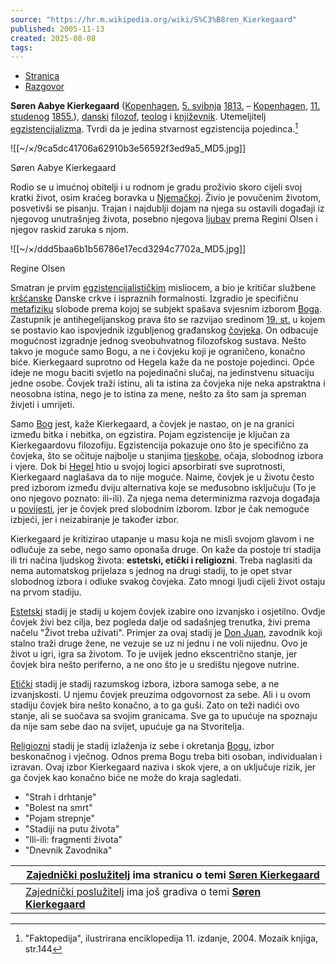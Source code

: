 ```yaml
---
source: "https://hr.m.wikipedia.org/wiki/S%C3%B8ren_Kierkegaard"
published: 2005-11-13
created: 2025-08-08
tags:
---
```

- [Stranica](https://hr.m.wikipedia.org/wiki/S%C3%B8ren_Kierkegaard)
- [Razgovor](https://hr.m.wikipedia.org/w/index.php?title=Razgovor:S%C3%B8ren_Kierkegaard&action=edit&redlink=1)

**Søren Aabye Kierkegaard** ([Kopenhagen](https://hr.m.wikipedia.org/wiki/Kopenhagen "Kopenhagen"), [5\. svibnja](https://hr.m.wikipedia.org/wiki/5._svibnja "5. svibnja") [1813.](https://hr.m.wikipedia.org/wiki/1813. "1813.") – [Kopenhagen](https://hr.m.wikipedia.org/wiki/Kopenhagen "Kopenhagen"), [11\. studenog](https://hr.m.wikipedia.org/wiki/11._studenog "11. studenog") [1855.](https://hr.m.wikipedia.org/wiki/1855. "1855.")), [danski](https://hr.m.wikipedia.org/wiki/Danska "Danska") [filozof](https://hr.m.wikipedia.org/wiki/Filozof "Filozof"), [teolog](https://hr.m.wikipedia.org/wiki/Teolog "Teolog") i [književnik](https://hr.m.wikipedia.org/wiki/Knji%C5%BEevnik "Književnik"). Utemeljitelj [egzistencijalizma](https://hr.m.wikipedia.org/wiki/Egzistencijalizam "Egzistencijalizam"). Tvrdi da je jedina stvarnost egzistencija pojedinca.[^1]

![[~/×/9ca5dc41706a62910b3e56592f3ed9a5_MD5.jpg]]

Søren Aabye Kierkegaard

Rodio se u imućnoj obitelji i u rodnom je gradu proživio skoro cijeli svoj kratki život, osim kraćeg boravka u [Njemačkoj](https://hr.m.wikipedia.org/wiki/Njema%C4%8Dka "Njemačka"). Živio je povučenim životom, posvetivši se pisanju. Trajan i najdublji dojam na njega su ostavili događaji iz njegovog unutrašnjeg života, posebno njegova [ljubav](https://hr.m.wikipedia.org/wiki/Ljubav "Ljubav") prema Regini Olsen i njegov raskid zaruka s njom.

![[~/×/ddd5baa6b1b56786e17ecd3294c7702a_MD5.jpg]]

Regine Olsen

Smatran je prvim [egzistencijalističkim](https://hr.m.wikipedia.org/wiki/Egzistencijalizam "Egzistencijalizam") misliocem, a bio je kritičar službene [kršćanske](https://hr.m.wikipedia.org/wiki/Kr%C5%A1%C4%87anstvo "Kršćanstvo") Danske crkve i ispraznih formalnosti. Izgradio je specifičnu [metafiziku](https://hr.m.wikipedia.org/wiki/Metafizika "Metafizika") slobode prema kojoj se subjekt spašava svjesnim izborom [Boga](https://hr.m.wikipedia.org/wiki/Bog "Bog"). Zastupnik je antihegelijanskog prava što se razvijao sredinom [19\. st.](https://hr.m.wikipedia.org/wiki/19._stolje%C4%87e "19. stoljeće") u kojem se postavio kao ispovjednik izgubljenog građanskog [čovjeka](https://hr.m.wikipedia.org/wiki/%C4%8Covjek "Čovjek"). On odbacuje mogućnost izgradnje jednog sveobuhvatnog filozofskog sustava. Nešto takvo je moguće samo Bogu, a ne i čovjeku koji je ograničeno, konačno biće. Kierkegaard suprotno od Hegela kaže da ne postoje pojedinci. Opće ideje ne mogu baciti svjetlo na pojedinačni slučaj, na jedinstvenu situaciju jedne osobe. Čovjek traži istinu, ali ta istina za čovjeka nije neka apstraktna i neosobna istina, nego je to istina za mene, nešto za što sam ja spreman živjeti i umrijeti.

Samo [Bog](https://hr.m.wikipedia.org/wiki/Bog "Bog") jest, kaže Kierkegaard, a čovjek je nastao, on je na granici između bitka i nebitka, on egzistira. Pojam egzistencije je ključan za Kierkegaardovu filozofiju. Egzistencija pokazuje ono što je specifično za čovjeka, što se očituje najbolje u stanjima [tjeskobe](https://hr.m.wikipedia.org/wiki/Tjeskoba "Tjeskoba"), očaja, slobodnog izbora i vjere. Dok bi [Hegel](https://hr.m.wikipedia.org/wiki/Hegel "Hegel") htio u svojoj logici apsorbirati sve suprotnosti, Kierkegaard naglašava da to nije moguće. Naime, čovjek je u životu često pred izborom između dviju alternativa koje se međusobno isključuju (To je ono njegovo poznato: ili-ili). Za njega nema determinizma razvoja događaja u [povijesti](https://hr.m.wikipedia.org/wiki/Povijest "Povijest"), jer je čovjek pred slobodnim izborom. Izbor je čak nemoguće izbjeći, jer i neizabiranje je također izbor.

Kierkegaard je kritizirao utapanje u masu koja ne misli svojom glavom i ne odlučuje za sebe, nego samo oponaša druge. On kaže da postoje tri stadija ili tri načina ljudskog života: **estetski, etički i religiozni**. Treba naglasiti da nema automatskog prijelaza s jednog na drugi stadij, to je opet stvar slobodnog izbora i odluke svakog čovjeka. Zato mnogi ljudi cijeli život ostaju na prvom stadiju.

[Estetski](https://hr.m.wikipedia.org/wiki/Estetika "Estetika") stadij je stadij u kojem čovjek izabire ono izvanjsko i osjetilno. Ovdje čovjek živi bez cilja, bez pogleda dalje od sadašnjeg trenutka, živi prema načelu "Život treba uživati". Primjer za ovaj stadij je [Don Juan](https://hr.m.wikipedia.org/w/index.php?title=Don_Juan&action=edit&redlink=1 "Don Juan (stranica ne postoji)"), zavodnik koji stalno traži druge žene, ne vezuje se uz ni jednu i ne voli nijednu. Ovo je život u igri, igra sa životom. To je uvijek jedno ekscentrično stanje, jer čovjek bira nešto periferno, a ne ono što je u središtu njegove nutrine.

[Etički](https://hr.m.wikipedia.org/wiki/Etika "Etika") stadij je stadij razumskog izbora, izbora samoga sebe, a ne izvanjskosti. U njemu čovjek preuzima odgovornost za sebe. Ali i u ovom stadiju čovjek bira nešto konačno, a to ga guši. Zato on teži nadići ovo stanje, ali se suočava sa svojim granicama. Sve ga to upućuje na spoznaju da nije sam sebe dao na svijet, upućuje ga na Stvoritelja.

[Religiozni](https://hr.m.wikipedia.org/wiki/Religija "Religija") stadij je stadij izlaženja iz sebe i okretanja [Bogu](https://hr.m.wikipedia.org/wiki/Bog "Bog"), izbor beskonačnog i vječnog. Odnos prema Bogu treba biti osoban, individualan i izravan. Ovaj izbor Kierkegaard naziva i skok vjere, a on uključuje rizik, jer ga čovjek kao konačno biće ne može do kraja sagledati.

- "Strah i drhtanje"
- "Bolest na smrt"
- "Pojam strepnje"
- "Stadiji na putu života"
- "Ili-ili: fragmenti života"
- "Dnevnik Zavodnika"

|  | [Zajednički poslužitelj](https://commons.wikimedia.org/wiki/Glavna_stranica "commons:Glavna stranica") ima stranicu o temi **[Søren Kierkegaard](https://commons.wikimedia.org/wiki/S%C3%B8ren_Kierkegaard "commons:Søren Kierkegaard")** |
| --- | --- |
|  | [Zajednički poslužitelj](https://commons.wikimedia.org/wiki/Glavna_stranica "commons:Glavna stranica") ima još gradiva o temi **[Søren Kierkegaard](https://commons.wikimedia.org/wiki/Category:S%C3%B8ren_Kierkegaard "commons:Category:Søren Kierkegaard")** |

[^1]: "Faktopedija", ilustrirana enciklopedija 11. izdanje, 2004. Mozaik knjiga, str.144